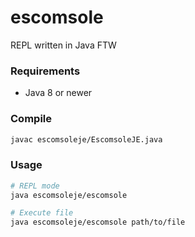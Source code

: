 # escomsole

REPL written in Java FTW

### Requirements
- Java 8 or newer

### Compile

```bash
javac escomsoleje/EscomsoleJE.java
```

### Usage
```bash
# REPL mode
java escomsoleje/escomsole

# Execute file
java escomsoleje/escomsole path/to/file
```
